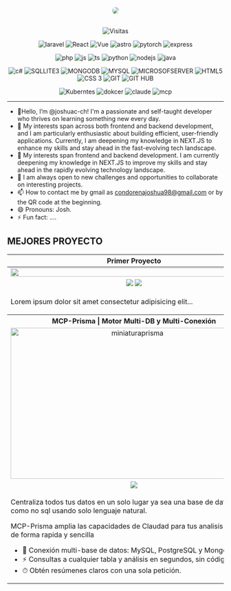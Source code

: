 <div align="center">
    <img src="https://github.com/user-attachments/assets/c33975c1-b8b3-4518-ab25-78634c52b50c"  style="border-radius: 15px;">
    
    
  <!--  <img src="https://github.com/user-attachments/assets/f66c0014-2fb8-4194-b851-d2d96d5d4936"  style="border-radius: 15px;" SECUNDARIO>-->
  <!-- <img src="https://github.com/joshuac-ch/joshuac-ch/assets/132742651/f7a4abdc-a628-4cc7-ba28-53faaec4046a"  style="border-radius: 15px;" PRINCIAPL>-->
</div>

<!--
|JavaScript|   BUSCARJava   |  Python  |    C#    |    R     |   PHP    | LARAVEL  |   .NET   |  Unity  |  
|----------|----------|----------|----------|----------|----------|----------|----------|---------|










| MONGODB  |  Mysql   |SQLSERVER | BUSTCAR  COBOL  |    HTML  |    CSS   | SQLITE3|BUSCAR   STARUML | BOOSTRAP|
|     VISUAL STUDIO   | VISUAL STUDIO CODE  |    GIT   |   GITHUB |
-->
<div align="center">    

<br>
<!--![UNITY](https://img.shields.io/badge/-Unity-%23512BD4?logo=unity&logoColor=%23FFFFFF&logoSize=20&labelColor=black&color=white) -->

![Visitas](https://komarev.com/ghpvc/?username=joshuac-ch&label=View%20Profile&color=5c3eab&style=flat-square)

![laravel](https://img.shields.io/badge/Laravel-%23FF2D20?style=for-the-badge&logo=laravel&logoColor=%23FF2D20&labelColor=white&color=%23FF2D20)
![React](https://img.shields.io/badge/React-white?style=for-the-badge&logo=react&logoColor=%2361DAFB)
![Vue](https://img.shields.io/badge/Vue.js-white?style=for-the-badge&logo=vuedotjs&logoColor=%234FC08D)
![astro](https://img.shields.io/badge/Astro-white?style=for-the-badge&logo=astro&logoColor=%235C2EDE&labelColor=black&color=black)
![pytorch](https://img.shields.io/badge/PyTorcht-%23EE4C2C?style=for-the-badge&logo=pytorch&color=white)
![express](https://img.shields.io/badge/Express%20JS-%23000000?style=for-the-badge&logo=express)

![php](https://img.shields.io/badge/PHP-white?style=for-the-badge&logo=php&labelColor=white)
![js](https://img.shields.io/badge/javascript-black?style=for-the-badge&logo=javascript&logoColor=%23F7DF1E)
![ts](https://img.shields.io/badge/TypeScript-%233178C6?style=for-the-badge&logo=typescript&color=white)
![python](https://img.shields.io/badge/Python-white?style=for-the-badge&logo=python&logoColor=%233776AB)
![nodejs](https://img.shields.io/badge/node%20js-white?style=for-the-badge&logo=nodedotjs&labelColor=white&color=%235FA04E)
![java](https://img.shields.io/badge/java-white?style=for-the-badge&logo=coffeescript&logoColor=ED8B00)

![c#](https://img.shields.io/badge/-C%20sharp%20-%23512BD4?logo=csharp&logoColor=%23512BD4&logoSize=20&labelColor=white&color=%23512BD4)
![SQLLITE3](https://img.shields.io/badge/-SQLite3-%23512BD4?logo=sqlite&logoColor=%23003B57&logoSize=20&labelColor=white&color=%23003B57)
![MONGODB](https://img.shields.io/badge/-MongoDB-%23512BD4?logo=mongodb&logoColor=%2347A248&logoSize=20&labelColor=white&color=%2347A248)
![MYSQL](https://img.shields.io/badge/-MySQL-%23512BD4?logo=mysql&logoColor=%234479A1&logoSize=20&labelColor=white&color=%234479A1)
![MICROSOFSERVER](https://img.shields.io/badge/-Microsoft%20SQL%20Server-%23512BD4?logo=microsoftsqlserver&logoColor=%23CC2927&logoSize=20&labelColor=white&color=%23CC2927)
![HTML5](https://img.shields.io/badge/-HTML%205-%23512BD4?logo=html5&logoColor=%23E34F26&logoSize=20&labelColor=white&color=%23E34F26)
![CSS 3](https://img.shields.io/badge/-CSS-%23512BD4?logo=css3&logoColor=%231572B6&logoSize=20&labelColor=white&color=%231572B6)
![GIT](https://img.shields.io/badge/-Git-%23512BD4?logo=git&logoColor=%23F05032&logoSize=20&labelColor=white&color=%23F05032)
![GIT HUB](https://img.shields.io/badge/-GitHub-%23512BD4?logo=github&logoColor=%23181717&logoSize=20&labelColor=white&color=%23181717)

![Kuberntes](https://img.shields.io/badge/Kubernetes-326CE5?style=for-the-badge&logo=Kubernetes&logoColor=white)
![dokcer](https://img.shields.io/badge/docker-257bd6?style=for-the-badge&logo=docker&logoColor=white)
![claude](https://img.shields.io/badge/Claude-%23D97757?style=for-the-badge&logo=claude&logoColor=white)
![mcp](https://img.shields.io/badge/Model%20Context%20Protocol-white?style=for-the-badge&logo=modelcontextprotocol&logoColor=black)

</div>

---------------------------------------

- 👋Hello, I’m @joshuac-ch! I'm a passionate and self-taught developer who thrives on learning something new every day.
- 👀 My interests span across both frontend and backend development, and I am particularly enthusiastic about building efficient, user-friendly applications. Currently, I am deepening my knowledge in NEXT.JS to enhance my skills and stay ahead in the fast-evolving tech landscape.
- 🌱 My interests span frontend and backend development. I am currently deepening my knowledge in NEXT.JS to improve my skills and stay ahead in the rapidly evolving technology landscape.
- 💞️ I am always open to new challenges and opportunities to collaborate on interesting projects.
- 📫 How to contact me by gmail as condorenajoshua98@gmail.com or by the QR code at the beginning.
- 😄 Pronouns: Josh.
- ⚡ Fun fact: ....


MEJORES PROYECTO
----------------


<table width="100%">
  <thead>
    <tr>
      <th width="50%">Primer Proyecto</th>
      <th width="50%">Segundo Proyecto</th>
    </tr>
  </thead>
  <tbody>
    <!-- Fila de imágenes -->
    <tr>
      <td align="center"><img src="https://i.pinimg.com/564x/df/b9/ea/dfb9eaee5de43642134e5a37644ba438.jpg" width="100%" ></td>
      <td align="center"><img src="https://i.pinimg.com/564x/df/b9/ea/dfb9eaee5de43642134e5a37644ba438.jpg" width="100%"></td>
    </tr>
    <!-- Fila de botones -->
    <tr align="center">
      <td>
        <img src="https://img.shields.io/badge/-Codigo%20-%23512BD4?logo=github&logoColor=181717&labelColor=white&color=181717">
        <img src="https://img.shields.io/badge/-Muestra%20-%23512BD4?logo=github&logoColor=181717&labelColor=white&color=181717">
      </td>
      <td>
        <img src="https://img.shields.io/badge/-Codigo%20-%23512BD4?logo=github&logoColor=181717&labelColor=white&color=181717">
        <img src="https://img.shields.io/badge/-Muestra%20-%23512BD4?logo=github&logoColor=181717&labelColor=white&color=181717">
      </td>
    </tr>
    <!-- Fila de descripciones -->
    <tr>
      <td><p>Lorem ipsum dolor sit amet consectetur adipisicing elit...</p></td>
      <td><p>Lorem ipsum dolor sit amet consectetur adipisicing elit...</p></td>
    </tr>
    <!-- Segunda fila -->
    <tr>
      <th>MCP-Prisma | Motor Multi-DB y Multi-Conexión</th>
      <th>MCP-Server | Excel + Claude</th>
    </tr>
    <!-- Fila de imágenes -->
     <tr>
      <td align="center"><img width="574" height="351" alt="miniaturaprisma" src="https://github.com/user-attachments/assets/8341ea27-3eba-4125-b4f9-27a49de9c526" /></td>      
      <td align="center"> <img width="578" height="331" alt="mcpbanner" src="https://github.com/user-attachments/assets/3b71759a-bcb8-40a5-bb06-b362316c25c7" /></td>
    </tr>
    <!-- Fila de botones -->
    <tr align="center">
     <td>       
        <img src="https://img.shields.io/badge/Muestra-23512BD4?logo=github&logoColor=181717&labelColor=white&color=181717&link=https%3A%2F%2Fgithub.com%2Fuser-attachments%2Fassets%2F3898864f-3f0b-41bb-a359-30f6ec18534c">
     </td>
     <td>      
        <img src="https://img.shields.io/badge/Muestra-23512BD4?logo=github&logoColor=181717&labelColor=white&color=181717&link=https%3A%2F%2Fgithub.com%2Fuser-attachments%2Fassets%2F6f26147d-3a7e-42ed-a188-83550b546975">
     </td>   
    </tr>
    <!-- Fila de descripciones -->
    <tr>
      <td>
          <p>Centraliza todos tus datos en un solo lugar ya sea una base de datos sql como no sql usando solo lenguaje natural.</p>
          <p>MCP-Prisma amplia las capacidades de Claudad para tus analisis de datos de forma rapida y sencilla</p>
          <ul>
              <li>🔗 Conexión multi-base de datos: MySQL, PostgreSQL y MongoDB.</li>
              <li>⚡ Consultas a cualquier tabla y análisis en segundos, sin código.</li>
              <li>⏱  Obtén resúmenes claros con una sola petición.</li>
          </ul>
      </td>
      <td>
          <p>Convierte tus archivos de Excel en reportes inteligentes en segundos usando solo lenguaje natural.</p>
          <p>MCP-Server amplía las capacidades de Claude para análisis y visualización de datos.</p>
          <ul>
              <li>📊 Genera resúmenes automáticos de tablas.</li>
              <li>🔗 Calcula correlaciones entre variables.</li>
              <li>⏱ Ahorra tiempo, sin escribir código.</li>
          </ul>
      </td>
    </tr>
  </tbody>
</table>


<!---
joshuac-ch/joshuac-ch is a ✨ special ✨ repository because its `README.md` (this file) appears on your GitHub profile.
You can click the Preview link to take a look at your changes.
--->
